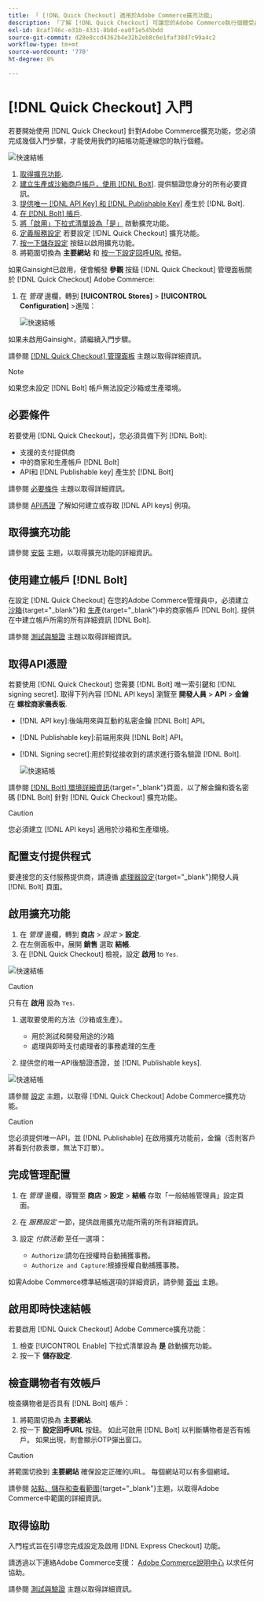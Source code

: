 ```yaml
---
title: 「 [!DNL Quick Checkout] 適用於Adobe Commerce擴充功能」
description: 「了解 [!DNL Quick Checkout] 可讓您的Adobe Commerce執行個體受益，以及如何成功上線並設定擴充功能。」
exl-id: 8caf746c-e31b-4331-8b0d-ea0f1e545bdd
source-git-commit: d28e8ccd4362b4e32b2eb8c6e1faf38d7c99a4c2
workflow-type: tm+mt
source-wordcount: '770'
ht-degree: 0%

---
```


# [!DNL Quick Checkout] 入門

若要開始使用 [!DNL Quick Checkout] 針對Adobe Commerce擴充功能，您必須完成幾個入門步驟，才能使用我們的結帳功能連線您的執行個體。

![快速結帳](assets/overview-admin-panel.png)

1. [取得擴充功能](#get-extension).
1. [建立生產或沙箱商戶帳戶，使用 [!DNL Bolt]](#create-account-with-bolt). 提供驗證您身分的所有必要資訊。
1. [提供唯一 [!DNL API Key] 和 [!DNL Publishable Key]](#obtain-api-credentials) 產生於 [!DNL Bolt].
1. [在 [!DNL Bolt] 帳戶](#configure-payment-providers).
1. [將「啟用」下拉式清單設為「是」](#enable-extension) 啟動擴充功能。
1. [定義服務設定](#complete-admin-configuration) 若要設定 [!DNL Quick Checkout] 擴充功能。
1. [按一下儲存設定](#enable-live-quick-checkout) 按鈕以啟用擴充功能。
1. 將範圍切換為 **主要網站** 和 [按一下設定回呼URL](#check-shopper-valid-account) 按鈕。

如果Gainsight已啟用，便會觸發 **參觀** 按鈕 [!DNL Quick Checkout] 管理面板關於 [!DNL Quick Checkout] Adobe Commerce:

1. 在 _管理_ 邊欄，轉到 **[!UICONTROL Stores]** > **[!UICONTROL Configuration]** >進階：

   ![快速結帳](assets/gainsight-admin.png)

如果未啟用Gainsight，請繼續入門步驟。

請參閱 [[!DNL Quick Checkout] 管理面板](../quick-checkout/admin-panel.md) 主題以取得詳細資訊。

>[!NOTE]
>
> 如果您未設定 [!DNL Bolt] 帳戶無法設定沙箱或生產環境。

## 必要條件

若要使用 [!DNL Quick Checkout]，您必須具備下列 [!DNL Bolt]:

- 支援的支付提供商
- 中的商家和生產帳戶 [!DNL Bolt]
- API和 [!DNL Publishable key] 產生於 [!DNL Bolt]

請參閱 [必要條件](../quick-checkout/prerequisites.md) 主題以取得詳細資訊。

請參閱 [API憑證](#obtain-api-credentials) 了解如何建立或存取 [!DNL API keys] 例項。

## 取得擴充功能

請參閱 [安裝](../quick-checkout/install.md) 主題，以取得擴充功能的詳細資訊。

## 使用建立帳戶 [!DNL Bolt]

在設定 [!DNL Quick Checkout] 在您的Adobe Commerce管理員中，必須建立 [沙箱](https://merchant-sandbox.bolt.com/register?platform=magento2){target=&quot;_blank&quot;}和 [生產](https://merchant.bolt.com/register?platform=magento2){target=&quot;_blank&quot;}中的商家帳戶 [!DNL Bolt]. 提供在中建立帳戶所需的所有詳細資訊 [!DNL Bolt].

請參閱 [測試與驗證](../quick-checkout/testing.md) 主題以取得詳細資訊。

## 取得API憑證

若要使用 [!DNL Quick Checkout] 您需要 [!DNL Bolt] 唯一索引鍵和 [!DNL signing secret]. 取得下列內容 [!DNL API keys] 瀏覽至 **開發人員** > **API** > **金鑰** 在 **螺栓商家儀表板**.

- [!DNL API key]:後端用來與互動的私密金鑰 [!DNL Bolt] API。
- [!DNL Publishable key]:前端用來與 [!DNL Bolt] API。
- [!DNL Signing secret]:用於對從接收到的請求進行簽名驗證 [!DNL Bolt].

   ![快速結帳](assets/account-credentials.png)

請參閱 [[!DNL Bolt] 環境詳細資訊](https://help.bolt.com/developers/references/environment-details/#about-keys){target=&quot;_blank&quot;}頁面，以了解金鑰和簽名密碼 [!DNL Bolt] 針對 [!DNL Quick Checkout] 擴充功能。

>[!CAUTION]
>
> 您必須建立 [!DNL API keys] 適用於沙箱和生產環境。

## 配置支付提供程式

要連接您的支付服務提供商，請遵循 [處理器設定](https://help.bolt.com/integrations/adobe-quick-checkout/set-up/){target=&quot;_blank&quot;}開發人員 [!DNL Bolt] 頁面。

## 啟用擴充功能

1. 在 _管理_ 邊欄，轉到 **商店** > _設定_ > **設定**.
1. 在左側面板中，展開 **銷售** 選取 **結帳**.
1. 在 [!DNL Quick Checkout] 檢視，設定 **啟用** to `Yes`.

![快速結帳](assets/quick-checkout-view-no-enable.png)

>[!CAUTION]
>
> 只有在 **啟用** 設為 `Yes`.

1. 選取要使用的方法（沙箱或生產）。

   - 用於測試和開發用途的沙箱
   - 處理與即時支付處理者的事務處理的生產

1. 提供您的唯一API後驗證憑證，並 [!DNL Publishable keys].

![快速結帳](assets/quick-checkout-main-view-react.png)

請參閱 [設定](../quick-checkout/settings-quick-checkout.md) 主題，以取得 [!DNL Quick Checkout] Adobe Commerce擴充功能。

>[!CAUTION]
>
> 您必須提供唯一API，並 [!DNL Publishable] 在啟用擴充功能前，金鑰（否則客戶將看到付款表單，無法下訂單）。

## 完成管理配置

1. 在 _管理_ 邊欄，導覽至 **商店** > **設定** > **結帳** 存取「一般結帳管理員」設定頁面。
1. 在 _服務設定_ 一節，提供啟用擴充功能所需的所有詳細資訊。
1. 設定 _付款活動_ 至任一選項：

   - `Authorize`:請勿在授權時自動捕獲事務。
   - `Authorize and Capture`:根據授權自動捕獲事務。

如需Adobe Commerce標準結帳選項的詳細資訊，請參閱 [簽出](https://docs.magento.com/user-guide/configuration/sales/checkout.html) 主題。

## 啟用即時快速結帳

若要啟用 [!DNL Quick Checkout] Adobe Commerce擴充功能：

1. 檢查 [!UICONTROL Enable] 下拉式清單設為 **是** 啟動擴充功能。
1. 按一下 **儲存設定**.

## 檢查購物者有效帳戶

檢查購物者是否具有 [!DNL Bolt] 帳戶：

1. 將範圍切換為 **主要網站**.
1. 按一下 **設定回呼URL** 按鈕。 如此可啟用 [!DNL Bolt] 以判斷購物者是否有帳戶。 如果出現，則會顯示OTP彈出窗口。

>[!CAUTION]
>
> 將範圍切換到 **主要網站** 確保設定正確的URL。 每個網站可以有多個網域。

請參閱 [站點、儲存和查看範圍](https://experienceleague.adobe.com/docs/commerce-admin/start/setup/websites-stores-views.html#scope-settings){target=&quot;_blank&quot;}主題，以取得Adobe Commerce中範圍的詳細資訊。

## 取得協助

入門程式旨在引導您完成設定及啟用 [!DNL Express Checkout] 功能。

請透過以下連絡Adobe Commerce支援： [Adobe Commerce說明中心](https://experienceleague.adobe.com/docs/commerce-knowledge-base/kb/help-center-guide/magento-help-center-user-guide.html?lang=en) 以求任何協助。

請參閱 [測試與驗證](../quick-checkout/testing.md) 主題以取得詳細資訊。
